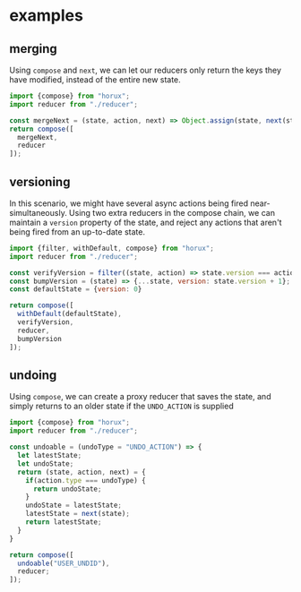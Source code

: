 # examples

## merging
Using `compose` and `next`, we can let our reducers only return the keys they
have modified, instead of the entire new state.

```javascript
import {compose} from "horux";
import reducer from "./reducer";

const mergeNext = (state, action, next) => Object.assign(state, next(state))
return compose([
  mergeNext,
  reducer
]);
```


## versioning
In this scenario, we might have several async actions being fired
near-simultaneously. Using two extra reducers in the compose chain, we can
maintain a `version` property of the state, and reject any actions that aren't
being fired from an up-to-date state.

```javascript
import {filter, withDefault, compose} from "horux";
import reducer from "./reducer";

const verifyVersion = filter((state, action) => state.version === action.expectedVersion);
const bumpVersion = (state) => {...state, version: state.version + 1};
const defaultState = {version: 0}

return compose([
  withDefault(defaultState),
  verifyVersion,
  reducer,
  bumpVersion
]);
```

## undoing
Using `compose`, we can create a proxy reducer that saves the state, and simply
returns to an older state if the `UNDO_ACTION` is supplied

```javascript
import {compose} from "horux";
import reducer from "./reducer";

const undoable = (undoType = "UNDO_ACTION") => {
  let latestState;
  let undoState;
  return (state, action, next) = {
    if(action.type === undoType) {
      return undoState;
    }
    undoState = latestState;
    latestState = next(state);
    return latestState;
  }
}

return compose([
  undoable("USER_UNDID"),
  reducer;
]);
```
